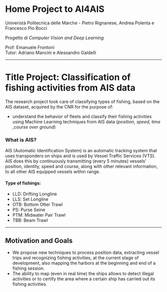 # Home Project to AI4AIS
Univeristà Politecnica delle Marche - Pietro Rignanese, Andrea Polenta e Francesco Pio Bocci

Progetto di *Computer Vision and Deep Learning*

Prof: Emanuele Frontoni<br>
Tutor: Adriano Mancini e Alessandro Galdelli

------------------------------------------------------------------------------------------------

# Title Project: Classification of fishing activities from AIS data
The research project took care of classifying types of fishing, based on the AIS dataset, acquired by the CNR for the purpose of:<br>
  * understand the behavior of fleets and classify their fishing activities using Machine Learning techniques from AIS data (*position, speed, time ,course over ground*)

### What is AIS?
AIS (Automatic Identification System) is an automatic tracking system that uses transponders on ships and is used by Vessel Traffic Services (VTS). 
AIS does this by continuously transmitting  (every 5 minutes) vessels’ position, identity, speed and course, along with other relevant information, to all other AIS equipped vessels within range.  

#### Type of fishings:
  * LLD: Drifting Longline
  * LLS: Set Longline
  * OTB: Bottom Otter Trawl
  * PS: Purse Seine
  * PTM: Midwater Pair Trawl
  * TBB: Beam Trawl

------------------------------------------------------------------------------------------------------

## Motivation and Goals
* We propose new techniques to process position data, extracting vessel trips and recognizing fishing activities, at the current stage of development, also mapping the harbors at the beginning and end of a fishing session.
* The ability to map (even in real time) the ships allows to detect illegal activities or to certify the area where a certain ship has carried out its fishing activities.
